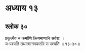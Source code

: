 # अध्याय १३

## श्लोक ३०

प्रकृत्यैव च कर्माणि क्रियमाणानि सर्वशः ।<br>यः पश्यति तथात्मानमकर्तारं स पश्यति ॥ १३-३०॥<br><br>

